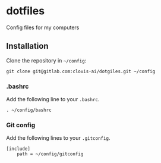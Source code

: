 # dotfiles

Config files for my computers

## Installation

Clone the repository in `~/config`:

    git clone git@gitlab.com:clovis-ai/dotgiles.git ~/config

### .bashrc

Add the following line to your `.bashrc`.

    . ~/config/bashrc

### Git config

Add the following lines to your `.gitconfig`.

    [include]
        path = ~/config/gitconfig
